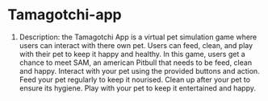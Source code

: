# Tamagotchi-app
1. Description:
the Tamagotchi App is a virtual pet simulation game where users can interact with there own pet. Users can feed, clean, and play with their pet to keep it happy and healthy. In this game, users get a chance to meet SAM, an american Pitbull that needs to be feed, clean and happy. Interact with your pet using the provided buttons and action. Feed your pet regularly to keep it nourised. Clean up after your pet to ensure its hygiene. Play with your pet to keep it entertained and happy.
   
